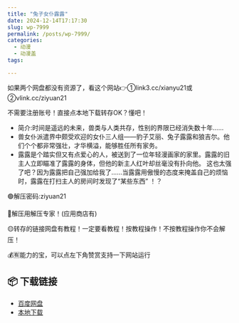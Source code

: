 ```yaml
---
title: "兔子女仆露露"
date: 2024-12-14T17:17:30
slug: wp-7999
permalink: /posts/wp-7999/
categories:
  - 动漫
  - 动漫盖
tags:

---
```


如果两个网盘都没有资源了，看这个网站👉①link3.cc/xianyu21或②vlink.cc/ziyuan21

不需要注册账号！直接点本地下载转存OK？懂吧！

*   简介:时间是遥远的未来，兽类与人类共存，性别的界限已经消失数十年……
*   兽女仆派遣界中颇受欢迎的女仆三人组——豹子艾丽、兔子露露和狼吉尔。他们个个都非常强壮，才华横溢，能够胜任所有家务。
*   露露是个踏实但又有点爱心的人，被送到了一位年轻漫画家的家里。露露的旧主人立即瞄准了露露的身体，但他的新主人红叶却丝毫没有扑向他。 这也太强了吧？因为露露把自己强加给我了……当露露用傲慢的态度来掩盖自己的烦恼时，露露在打扫主人的房间时发现了“某些东西” ！？

🟢解压密码:ziyuan21

🔵解压用解压专家！(应用商店有)

🟡转存的链接网盘有教程！一定要看教程！按教程操作！不按教程操作你不会解压！

💰🈶能力的宝，可以点左下角赞赏支持一下网站运行

## 📦 下载链接
- [百度网盘](https://blziyuan21.com/pay-download/7999?key=686e090e1b&down_id=0)
- [本地下载](https://blziyuan21.com/pay-download/7999?key=686e090e1b&down_id=1)

